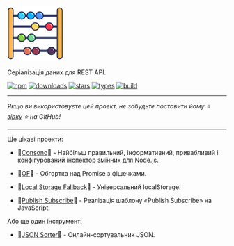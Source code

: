 ![Vicis](../_media/128.png?raw=true#center "Vicis")

Серіалізація даних для REST API.

[![npm](https://badgen.net/npm/v/vicis?&icon=npm&label=npm&color=DD3636)](https://www.npmjs.com/package/vicis)
[![downloads](https://badgen.net/npm/dt/vicis?&icon=terminal&label=downloads&color=009688)](https://github.com/r37r0m0d3l/vicis)
[![stars](https://badgen.net/github/stars/r37r0m0d3l/vicis?&icon=github&label=stars&color=ffcc33)](https://github.com/r37r0m0d3l/vicis)
[![types](https://badgen.net/npm/types/vicis?&icon=typescript&label=types&color=1E90FF)](https://github.com/r37r0m0d3l/vicis)
[![build](https://badgen.net/travis/r37r0m0d3l/vicis?&icon=travis&label=build)](https://github.com/r37r0m0d3l/vicis)

---

*Якщо ви використовуєте цей проект, не забудьте поставити йому ⭐
[зірку](https://github.com/r37r0m0d3l/vicis) ⭐ на GitHub!*

---

Ще цікаві проекти:

-   🔎[Consono](https://consono.js.org)🔎 -
Найбільш правильний, інформативний, привабливий і конфігурований інспектор змінних для Node.js.

-   🌠[OF](https://of.js.org)🌠 -
Обгортка над Promise з фішечками.

-   🔩[Local Storage Fallback](https://github.com/r37r0m0d3l/fallback-local-storage)🔩 -
Універсальний localStorage.

-   🔄[Publish Subscribe](https://publish-subscribe.js.org)🔄 -
Реалізація шаблону «Publish Subscribe» на JavaScript.

Або ще один інструмент:

-   🧾[JSON Sorter](https://r37r0m0d3l.github.io/json_sort)🧾 -
Онлайн-сортувальник JSON.
